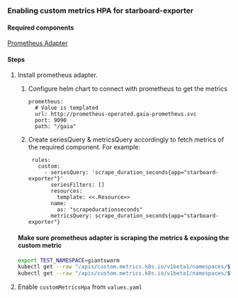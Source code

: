### Enabling custom metrics HPA for starboard-exporter

#### Required components

[Prometheus Adapter](https://github.com/kubernetes-sigs/prometheus-adapter)

#### Steps

1. Install prometheus adapter.
    1. Configure helm chart to connect with prometheus to get the metrics
        ```
        prometheus:
          # Value is templated
          url: http://prometheus-operated.gaia-prometheus.svc
          port: 9090
          path: "/gaia"
        ```
    2. Create seriesQuery & metricsQuery accordingly to fetch metrics of the required component. For example:
        ```
         rules:
           custom:
             - seriesQuery: 'scrape_duration_seconds{app="starboard-exporter"}'
               seriesFilters: []
               resources:
                 template: <<.Resource>>
               name:
                 as: "scrapedurationseconds"
               metricsQuery: scrape_duration_seconds{app="starboard-exporter"}
        ```

    #### Make sure prometheus adapter is scraping the metrics & exposing the custom metric

    ```bash
    export TEST_NAMESPACE=giantswarm
    kubectl get --raw "/apis/custom.metrics.k8s.io/v1beta1/namespaces/$TEST_NAMESPACE/pods/*/scrapedurationseconds" 
    kubectl get --raw "/apis/custom.metrics.k8s.io/v1beta1/namespaces/$TEST_NAMESPACE/services/*/scrapedurationseconds" | jq -r .
    ```

2. Enable `customMetricsHpa` from `values.yaml`
